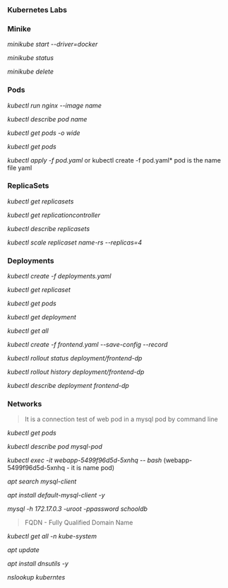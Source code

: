 ### Kubernetes Labs

### Minike

*minikube start --driver=docker*

*minikube status*

*minikube delete*


### Pods

*kubectl  run nginx --image name*

*kubectl describe pod name*

*kubectl get pods -o wide*

*kubectl get pods*

*kubectl apply -f pod.yaml* or kubectl create -f pod.yaml* pod is the name file yaml

### ReplicaSets

*kubectl get replicasets*

*kubectl get replicationcontroller*

*kubectl describe replicasets*

*kubectl scale replicaset name-rs --replicas=4*

### Deployments

*kubectl create -f deployments.yaml*

*kubectl get replicaset*

*kubectl get pods*

*kubectl get deployment*

*kubectl get all*

*kubectl create -f frontend.yaml --save-config --record*

*kubectl rollout status deployment/frontend-dp*

*kubectl rollout history deployment/frontend-dp*

*kubectl describe deployment frontend-dp*

### Networks
>It is a connection test of web pod in a mysql pod by command line

*kubectl get pods*

*kubectl describe pod mysql-pod*

*kubectl exec -it webapp-5499f96d5d-5xnhq -- bash* (webapp-5499f96d5d-5xnhq - it is name pod)

*apt search mysql-client*

*apt install default-mysql-client -y*

*mysql -h 172.17.0.3 -uroot -ppassword schooldb*

> FQDN - Fully Qualified Domain Name

*kubectl get all -n kube-system*

*apt update*

*apt install dnsutils -y*

*nslookup kuberntes*
